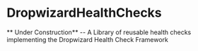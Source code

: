 # DropwizardHealthChecks
** Under Construction** -- A Library of reusable health checks implementing the Dropwizard Health Check Framework 
